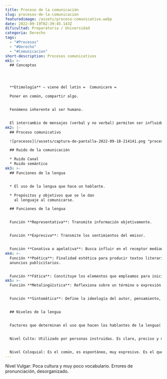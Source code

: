 ```yaml
---
title: Proceso de la comunicación
slug: procesos-de-la-comunicacion
featuredimage: /assets/proceso-comunicativo.webp
date: 2022-09-19T02:39:45.143Z
dificultad: Preparatoria / Universidad
categoria: Derecho
tags:
  - "#Procesos"
  - "#Derecho"
  - "#Comunicacion"
short-description: Procesos comunicativos
mk1: >-
  ## Conceptos




  **Etimología** – viene del latín =  Comunicare =

  Poner en común, compartir algo.


  Fenómeno inherente al ser humano.


  El intercambio de mensajes (verbal y no verbal) permiten ser influido e influir en los demás
mk2: |-
  ## Proceso comunicativo

  ![procesos](/assets/captura-de-pantalla-2022-09-18-214141.png "procesos")

  ## Ruido de la comunicación 

  * Ruido Canal
  * Ruido semántico
mk3: >-
  ## Funciones de la lengua


  * El uso de la lengua que hace un hablante.

  * Propósitos y objetivos que se le dan 
    al lenguaje al comunicarse. 

  ## Funciones de la lengua


  Función **Representativa**: Transmite información objetivamente.


  Función **Expresiva**: Transmite los sentimientos del emisor.


  Función **Conativa o apelativa**: Busca influir en el receptor mediante órdenes, mandatos o sugerencias.
mk4: >-
  Función **Poética**: Finalidad estética para producir textos literarios y
  anuncios publicitarios.


  Función **Fática**: Constituye los elementos que empleamos para iniciar, prolongar o terminar una conversación. Su fin es emotivo no para transmitir información
mk5: >-
  Función **Metalingüística**: Reflexiona sobre un término o expresión. 


  Función **Sintomática**: Define la ideología del autor, pensamiento, actitud, posición. (Utiliza interjecciones) ¡Qué dolor!


  ## Niveles de la lengua


  Factores que determinan el uso que hacen los hablantes de la lengua( cultura, nivel social, profesión)


  Nivel Culto: Utilizado por personas instruidas. Es claro, preciso y muy riguroso. Riqueza de vocabulario. (Literario, Científico – técnico)


  Nivel Coloquial: Es el común, es espontáneo, muy expresivo. Es el que se utiliza más. Se da a nivel familiar y de amigos.
---
```

Nivel Vulgar: Poca cultura y muy poco vocabulario. Errores de pronunciación, desorganizado.